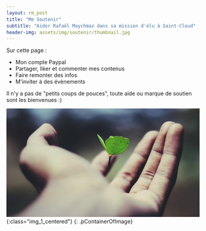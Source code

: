 ```yaml
---
layout: rm_post
title: "Me Soutenir"
subtitle: "Aider Rafaël Maychmaz dans sa mission d'élu à Saint-Cloud"
header-img: assets/img/soutenir/thumbnail.jpg
---
```


Sur cette page :
* Mon compte Paypal
* Partager, liker et commenter mes contenus
* Faire remonter des infos
* M'inviter à des évènements

Il n'y a pas de "petits coups de pouces", toute aide ou marque de soutien sont les bienvenues :)

![texte alternatif à l'image](/assets/img/soutenir/thumbnail.jpg "Description de l info-bulle image"){:class="img_1_centered"}
{: .pContainerOfImage}

